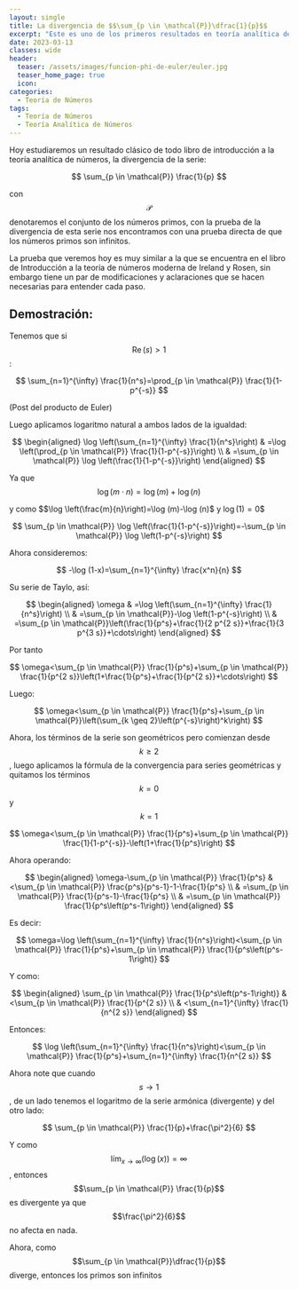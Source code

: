 ```yaml
---
layout: single
title: La divergencia de $$\sum_{p \in \mathcal{P}}\dfrac{1}{p}$$
excerpt: "Este es uno de los primeros resultados en teoría analítica de números, veremos una prueba sencilla de este y por qué implica que los primos son infinitos. " 
date: 2023-03-13
classes: wide
header:
  teaser: /assets/images/funcion-phi-de-euler/euler.jpg
  teaser_home_page: true
  icon: 
categories:
  - Teoría de Números
tags:  
  - Teoría de Números
  - Teoría Analítica de Números
---
```


Hoy estudiaremos un resultado clásico de todo libro de introducción a la teoría analítica de números, la divergencia de la serie:

$$
\sum_{p \in \mathcal{P}} \frac{1}{p}
$$

con $$\mathcal{P}$$ denotaremos el conjunto de los números primos, con la prueba de la divergencia de esta serie nos encontramos con una prueba directa de que los números primos son infinitos.

La prueba que veremos hoy es muy similar a la que se encuentra en el libro de Introducción a la teoría de números moderna de Ireland y Rosen, sin embargo tiene un par de modificaciones y aclaraciones que se hacen necesarias para entender cada paso.

## Demostración:
Tenemos que si $$\operatorname{Re}(s)>1$$ :

$$
\sum_{n=1}^{\infty} \frac{1}{n^s}=\prod_{p \in \mathcal{P}} \frac{1}{1-p^{-s}}
$$

(Post del producto de Euler)

Luego aplicamos logaritmo natural a ambos lados de la igualdad:

$$
\begin{aligned}
\log \left(\sum_{n=1}^{\infty} \frac{1}{n^s}\right) & =\log \left(\prod_{p \in \mathcal{P}} \frac{1}{1-p^{-s}}\right) \\
& =\sum_{p \in \mathcal{P}} \log \left(\frac{1}{1-p^{-s}}\right)
\end{aligned}
$$

Ya que $$\log (m \cdot n)=\log (m)+\log (n)$$

y como $$\log \left(\frac{m}{n}\right)=\log (m)-\log (n)$ y $\log (1)=0$$

$$
\sum_{p \in \mathcal{P}} \log \left(\frac{1}{1-p^{-s}}\right)=-\sum_{p \in \mathcal{P}} \log \left(1-p^{-s}\right)
$$

Ahora consideremos:

$$
-\log (1-x)=\sum_{n=1}^{\infty} \frac{x^n}{n}
$$

Su serie de Taylo, así:

$$
\begin{aligned}
\omega & =\log \left(\sum_{n=1}^{\infty} \frac{1}{n^s}\right) \\
& =\sum_{p \in \mathcal{P}}-\log \left(1-p^{-s}\right) \\
& =\sum_{p \in \mathcal{P}}\left(\frac{1}{p^s}+\frac{1}{2 p^{2 s}}+\frac{1}{3 p^{3 s}}+\cdots\right)
\end{aligned}
$$

Por tanto

$$
\omega<\sum_{p \in \mathcal{P}} \frac{1}{p^s}+\sum_{p \in \mathcal{P}} \frac{1}{p^{2 s}}\left(1+\frac{1}{p^s}+\frac{1}{p^{2 s}}+\cdots\right)
$$

Luego:

$$
\omega<\sum_{p \in \mathcal{P}} \frac{1}{p^s}+\sum_{p \in \mathcal{P}}\left(\sum_{k \geq 2}\left(p^{-s}\right)^k\right)
$$

Ahora, los términos de la serie son geométricos pero comienzan desde $$k \geq 2$$, luego aplicamos la fórmula de la convergencia para series geométricas y quitamos los términos $$k=0$$ y $$k=1$$

$$
\omega<\sum_{p \in \mathcal{P}} \frac{1}{p^s}+\sum_{p \in \mathcal{P}} \frac{1}{1-p^{-s}}-\left(1+\frac{1}{p^s}\right)
$$

Ahora operando:

$$
\begin{aligned}
\omega-\sum_{p \in \mathcal{P}} \frac{1}{p^s} & <\sum_{p \in \mathcal{P}} \frac{p^s}{p^s-1}-1-\frac{1}{p^s} \\
& =\sum_{p \in \mathcal{P}} \frac{1}{p^s-1}-\frac{1}{p^s} \\
& =\sum_{p \in \mathcal{P}} \frac{1}{p^s\left(p^s-1\right)}
\end{aligned}
$$

Es decir:

$$
\omega=\log \left(\sum_{n=1}^{\infty} \frac{1}{n^s}\right)<\sum_{p \in \mathcal{P}} \frac{1}{p^s}+\sum_{p \in \mathcal{P}} \frac{1}{p^s\left(p^s-1\right)}
$$

Y como:

$$
\begin{aligned}
\sum_{p \in \mathcal{P}} \frac{1}{p^s\left(p^s-1\right)} & <\sum_{p \in \mathcal{P}} \frac{1}{p^{2 s}} \\
& <\sum_{n=1}^{\infty} \frac{1}{n^{2 s}}
\end{aligned}
$$

Entonces:

$$
\log \left(\sum_{n=1}^{\infty} \frac{1}{n^s}\right)<\sum_{p \in \mathcal{P}} \frac{1}{p^s}+\sum_{n=1}^{\infty} \frac{1}{n^{2 s}}
$$

Ahora note que cuando $$s \longrightarrow 1$$, de un lado tenemos el logaritmo de la serie armónica (divergente) y del otro lado:

$$
\sum_{p \in \mathcal{P}} \frac{1}{p}+\frac{\pi^2}{6}
$$

Y como $$\operatorname{lím}_{x \rightarrow \infty}(\log (x))=\infty$$, entonces $$\sum_{p \in \mathcal{P}} \frac{1}{p}$$ es divergente ya que $$\frac{\pi^2}{6}$$ no afecta en nada.

$$\tag*{$\blacksquare$}$$

Ahora, como $$\sum_{p \in \mathcal{P}}\dfrac{1}{p}$$ diverge, entonces los primos son infinitos
